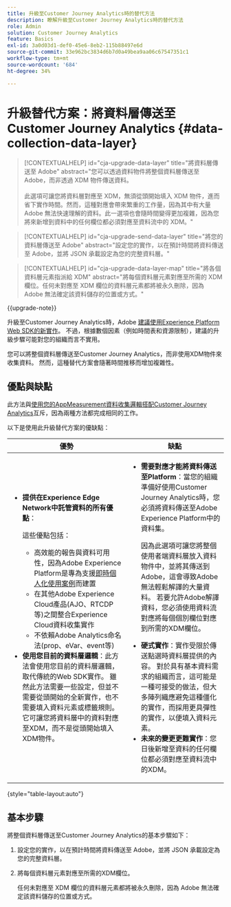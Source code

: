 ```yaml
---
title: 升級至Customer Journey Analytics時的替代方法
description: 瞭解升級至Customer Journey Analytics時的替代方法
role: Admin
solution: Customer Journey Analytics
feature: Basics
exl-id: 3a0d03d1-def0-45e6-8eb2-115b88497e6d
source-git-commit: 33e962bc3834d6b7d0a49bea9aa06c67547351c1
workflow-type: tm+mt
source-wordcount: '684'
ht-degree: 34%

---
```


# 升級替代方案：將資料層傳送至 Customer Journey Analytics {#data-collection-data-layer}

<!-- markdownlint-disable MD034 -->

>[!CONTEXTUALHELP]
>id="cja-upgrade-data-layer"
>title="將資料層傳送至 Adobe"
>abstract="您可以透過資料物件將整個資料層傳送至 Adobe，而非透過 XDM 物件傳送資料。<br><br>此選項可讓您將資料層對應至 XDM，無須從頭開始填入 XDM 物件，進而省下實作時間。然而，這種對應會帶來繁重的工作量，因為其中有大量 Adobe 無法快速理解的資料。此一選項也會隨時間變得更加複雜，因為您將來新增到資料中的任何欄位都必須對應至資料流中的 XDM。"

<!-- markdownlint-enable MD034 -->

<!-- markdownlint-disable MD034 -->

>[!CONTEXTUALHELP]
>id="cja-upgrade-send-data-layer"
>title="將您的資料層傳送至 Adobe"
>abstract="設定您的實作，以在預計時間將資料傳送至 Adobe，並將 JSON 承載設定為您的完整資料層。"

<!-- markdownlint-enable MD034 -->

<!-- markdownlint-disable MD034 -->

>[!CONTEXTUALHELP]
>id="cja-upgrade-data-layer-map"
>title="將各個資料層元素指派給 XDM"
>abstract="將每個資料層元素對應至所需的 XDM 欄位。任何未對應至 XDM 欄位的資料層元素都將被永久刪除，因為 Adobe 無法確定該資料儲存的位置或方式。"

<!-- markdownlint-enable MD034 -->

{{upgrade-note}}

升級至Customer Journey Analytics時，Adobe [建議使用Experience Platform Web SDK的新實作](/help/getting-started/cja-upgrade/cja-upgrade-recommendations.md)。 不過，根據數個因素（例如時間表和資源限制），建議的升級步驟可能對您的組織而言不實用。

您可以將整個資料層傳送至Customer Journey Analytics，而非使用XDM物件來收集資料。 然而，這種替代方案會隨著時間推移而增加複雜性。

## 優點與缺點

此方法與[使用您的AppMeasurement資料收集邏輯搭配Customer Journey Analytics](/help/getting-started/cja-upgrade/cja-upgrade-alternative-appmeasurement.md)互斥，因為兩種方法都完成相同的工作。

以下是使用此升級替代方案的優缺點：

| 優勢 | 缺點 |
|----------|---------|
| <ul><li>**提供在Experience Edge Network中託管資料的所有優點**： <p>這些優點包括：</p><ul><li>高效能的報告與資料可用性，因為Adobe Experience Platform是專為支援[即時個人化使用案例](https://experienceleague.adobe.com/docs/experience-platform/destinations/ui/activate/configure-personalization-destinations.html?lang=zh-Hant)而建置</li><li>在其他Adobe Experience Cloud產品(AJO、RTCDP等)之間整合Experience Cloud資料收集實作</li><li>不依賴Adobe Analytics命名法(prop、eVar、event等)</li></ul><li>**使用您目前的資料層邏輯**：此方法會使用您目前的資料層邏輯，取代傳統的Web SDK實作。 雖然此方法需要一些設定，但並不需要從頭開始的全新實作，也不需要填入資料元素或標籤規則。 它可讓您將資料層中的資料對應至XDM，而不是從頭開始填入XDM物件。</li></ul> | <ul><li>**需要對應才能將資料傳送至Platform**：當您的組織準備好使用Customer Journey Analytics時，您必須將資料傳送至Adobe Experience Platform中的資料集。 <p>因為此選項可讓您將整個使用者端資料層放入資料物件中，並將其傳送到Adobe，這會導致Adobe無法輕鬆解譯的大量資料。 若要允許Adobe解譯資料，您必須使用資料流對應將每個個別欄位對應到所需的XDM欄位。</p></li><li>**硬式實作**：實作受限於傳送點選時資料層提供的內容。 對於具有基本資料需求的組織而言，這可能是一種可接受的做法，但大多陣列織應避免這種僵化的實作，而採用更具彈性的實作，以便填入資料元素。</li><li>**未來的變更更難實作**：您日後新增至資料的任何欄位都必須對應至資料流中的XDM。</li></ul> |

{style="table-layout:auto"}

## 基本步驟

將整個資料層傳送至Customer Journey Analytics的基本步驟如下：

1. 設定您的實作，以在預計時間將資料傳送至 Adobe，並將 JSON 承載設定為您的完整資料層。

1. 將每個資料層元素對應至所需的XDM欄位。

   任何未對應至 XDM 欄位的資料層元素都將被永久刪除，因為 Adobe 無法確定該資料儲存的位置或方式。
